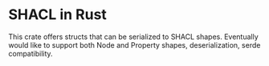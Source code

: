 # SHACL in Rust
This crate offers structs that can be serialized to SHACL shapes. Eventually would like to support both Node and Property shapes, deserialization, serde compatibility.